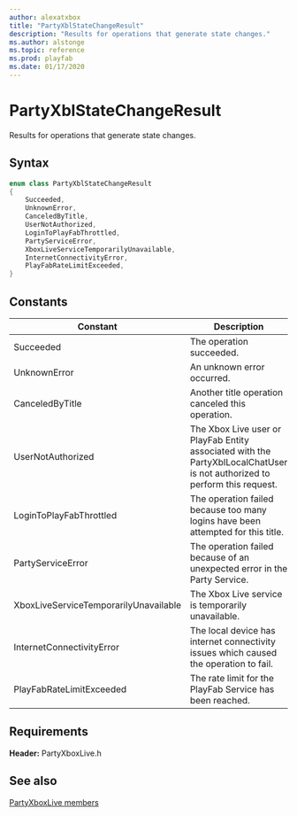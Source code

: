 ```yaml
---
author: alexatxbox
title: "PartyXblStateChangeResult"
description: "Results for operations that generate state changes."
ms.author: alstonge
ms.topic: reference
ms.prod: playfab
ms.date: 01/17/2020
---
```


# PartyXblStateChangeResult  

Results for operations that generate state changes.    

## Syntax  
  
```cpp
enum class PartyXblStateChangeResult    
{  
    Succeeded,  
    UnknownError,  
    CanceledByTitle,  
    UserNotAuthorized,  
    LoginToPlayFabThrottled,  
    PartyServiceError,  
    XboxLiveServiceTemporarilyUnavailable,  
    InternetConnectivityError,  
    PlayFabRateLimitExceeded,  
}  
```  
  
## Constants  
  
| Constant | Description |
| --- | --- |
| Succeeded | The operation succeeded. |  
| UnknownError | An unknown error occurred. |  
| CanceledByTitle | Another title operation canceled this operation. |  
| UserNotAuthorized | The Xbox Live user or PlayFab Entity associated with the PartyXblLocalChatUser is not authorized to perform this request. |  
| LoginToPlayFabThrottled | The operation failed because too many logins have been attempted for this title. |  
| PartyServiceError | The operation failed because of an unexpected error in the Party Service. |  
| XboxLiveServiceTemporarilyUnavailable | The Xbox Live service is temporarily unavailable. |  
| InternetConnectivityError | The local device has internet connectivity issues which caused the operation to fail. |  
| PlayFabRateLimitExceeded | The rate limit for the PlayFab Service has been reached. |  
  
  
## Requirements  
  
**Header:** PartyXboxLive.h
  
## See also  
[PartyXboxLive members](../partyxboxlive_members.md)  

  
  
